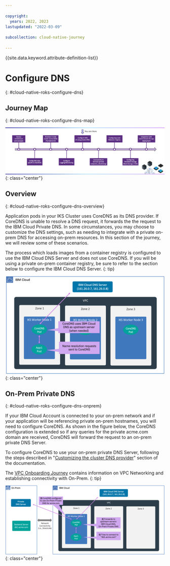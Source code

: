 ```yaml
---

copyright:
  years: 2022, 2023
lastupdated: "2022-03-09"

subcollection: cloud-native-journey

---
```


{{site.data.keyword.attribute-definition-list}}

# Configure DNS
{: #cloud-native-roks-configure-dns}

## Journey Map
{: #cloud-native-roks-configure-dns-map}

![Architecture](images/dns/journey-map.png){: class="center"}



## Overview 
{: #cloud-native-roks-configure-dns-overview}

Application pods in your IKS Cluster uses CoreDNS as its DNS provider. If CoreDNS is unable to resolve a DNS request, it forwards the the request to the IBM Cloud Private DNS. In some circumstances, you may choose to customize the DNS settings, such as needing to integrate with a private on-prem DNS for accessing on-prem resources. In this section of the journey, we will review some of these scenarios.

The process which loads images from a container registry is configured to use the IBM Cloud DNS Server and does not use CoreDNS. If you will be using a private on-prem container registry, be sure to refer to the section below to configure the IBM Cloud DNS Server.
{: tip}

![Architecture](images/dns/dns1.png){: class="center"}



## On-Prem Private DNS 
{: #cloud-native-roks-configure-dns-onprem}

If your IBM Cloud Account is connected to your on-prem network and if your application will be referencing private on-prem hostnames, you will need to configure CoreDNS. As shown in the figure below, the CoreDNS configuration is extended so if any queries for the private acme.com domain are received, CoreDNS will forward the request to an on-prem private DNS Server. 

To configure CoreDNS to use your on-prem private DNS Server, following the steps described in "[Customizing the cluster DNS provider](https://{DomainName}/docs/containers?topic=containers-cluster_dns#dns_customize)" section of the documentation.

The [VPC Onboarding Journey](/docs/vpc-journey) contains information on VPC Networking and establishing connectivity with On-Prem.
{: tip}

![Architecture](images/dns/dns2.png){: class="center"}



